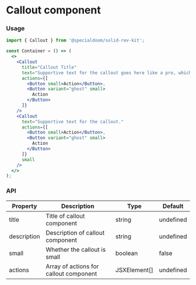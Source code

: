 # Callout component

### Usage

```jsx
import { Callout } from '@specialdoom/solid-rev-kit';

const Container = () => (
  <>
    <Callout
      title="Callout Title"
      text="Supportive text for the callout goes here like a pro, which informs and helps users decide what they should do next."
      actions={[
        <Button small>Action</Button>,
        <Button variant="ghost" small>
          Action
        </Button>
      ]}
    />
    <Callout
      text="Supportive text for the callout."
      actions={[
        <Button small>Action</Button>,
        <Button variant="ghost" small>
          Action
        </Button>
      ]}
      small
    />
  </>
);
```

### API

| Property    | Description                            | Type         | Default   |
| ----------- | -------------------------------------- | ------------ | --------- |
| title       | Title of callout component             | string       | undefined |
| description | Description of callout component       | string       | undefined |
| small       | Whether the callout is small           | boolean      | false     |
| actions     | Array of actions for callout component | JSXElement[] | undefined |
